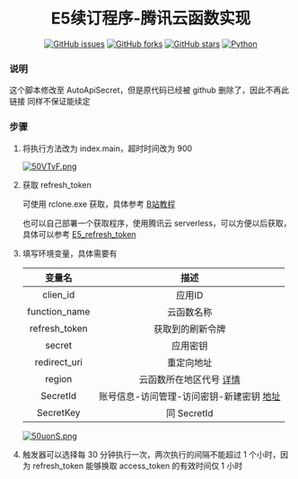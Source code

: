 <div align="center">
<h1>E5续订程序-腾讯云函数实现</h1>

[![GitHub issues](https://img.shields.io/github/issues/ICE99125/AutoAPI?color=red&style=for-the-badge)](https://github.com/ICE99125/AutoAPI/issues)  [![GitHub forks](https://img.shields.io/github/forks/ICE99125/AutoAPI?style=for-the-badge)](https://github.com/ICE99125/AutoAPI/network)  [![GitHub stars](https://img.shields.io/github/stars/ICE99125/AutoAPI?style=for-the-badge)](https://github.com/ICE99125/AutoAPI/stargazers)  [![Python](https://img.shields.io/badge/python-3.6%2B-orange?style=for-the-badge)](https://www.python.org/)
</div>

### 说明
这个脚本修改至 AutoApiSecret，但是原代码已经被 github 删除了，因此不再此链接
同样不保证能续定

### 步骤
1. 将执行方法改为 index.main，超时时间改为 900

   [![50VTvF.png](https://z3.ax1x.com/2021/10/19/50VTvF.png)](https://imgtu.com/i/50VTvF)

2. 获取 refresh_token

   可使用 rclone.exe 获取，具体参考 [B站教程](https://www.bilibili.com/video/BV1mE411V74B?share_source=copy_web)

   也可以自己部署一个获取程序，使用腾讯云 serverless，可以方便以后获取，具体可以参考 [E5_refresh_token](https://github.com/ICE99125/E5_refresh_token.git)

3. 填写环境变量，具体需要有

   |    变量名     |       描述       |
   | :-----------: | :--------------: |
   |   clien_id    |      应用ID      |
   | function_name | 云函数名称|
   | refresh_token | 获取到的刷新令牌 |
   |    secret     |     应用密钥     |
   | redirect_uri  |    重定向地址    |
   | region | 云函数所在地区代号 [详情](https://cloud.tencent.com/document/product/583/17238#:~:text=SecretId%3DAKID********EXAMPLE-,%E5%9C%B0%E5%9F%9F%E5%88%97%E8%A1%A8,-%E6%9C%AC%E4%BA%A7%E5%93%81%E6%89%80%E6%9C%89) |
   | SecretId | 账号信息-访问管理-访问密钥-新建密钥 [地址](https://console.cloud.tencent.com/cam/capi) |
   | SecretKey | 同 SecretId |

   [![50uonS.png](https://z3.ax1x.com/2021/10/19/50uonS.png)](https://imgtu.com/i/50uonS)

4. 触发器可以选择每 30 分钟执行一次，两次执行的间隔不能超过 1 个小时，因为 refresh_token 能够换取 access_token 的有效时间仅 1 小时
